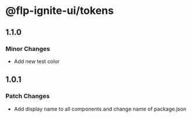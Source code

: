 # @flp-ignite-ui/tokens

## 1.1.0

### Minor Changes

- Add new test color

## 1.0.1

### Patch Changes

- Add display name to all components and change name of package.json
